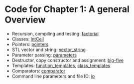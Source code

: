 # Code for Chapter 1: A general Overview


* Recursion, compiling and testing: [factorial](factorial)
* Classes: [IntCell](IntCell)
* Pointers: [pointers](pointers)
* STL vector and string: [vector_string](vector_string)
* Parameter passing: [parameters](parameters)
* Destructor, copy constructor and assignment: [big-five](big-five)
* Templates: [function_templates](function_templates), [class_templates](class_templates)
* Comparators: [comparator](comparator)
* Command line parameters and file IO: [io](io)
